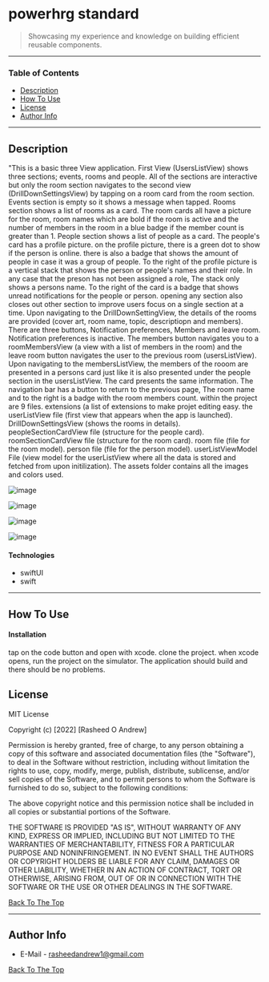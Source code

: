 # powerhrg standard

> Showcasing my experience and knowledge on building efficient reusable components.

---

### Table of Contents

- [Description](#description)
- [How To Use](#how-to-use)
- [License](#license)
- [Author Info](#author-info)


---

## Description

"This is a basic three View application. First View (UsersListView) shows three sections; events, rooms and people. All of the sections are interactive
but only the room section navigates to the second view (DrillDownSettingsView) by tapping on a room card from the room section. Events section is empty 
so it shows a message when tapped. Rooms section shows a list of rooms as a card. The room cards all have a picture for the room, room names which are 
bold if the room is active and the number of members in the room in a blue badge if the member count is greater than 1. People section shows a list of
people as a card. The people's card has a profile picture. on the profile picture, there is a green dot to show if the person is online. there is also 
a badge that shows the amount of people in case it was a group of people. To the right of the profile picture is a vertical stack that shows the person
or people's names and their role. In any case that the preson has not been assigned a role, The stack only shows a persons name. To the right of the card 
is a badge that shows unread notifications for the people or person. opening any section also closes out other section to improve users focus on a 
single section at a time. Upon navigating to the DrillDownSettingView, the details of the rooms are provided (cover art, room name, topic, 
descriptiopn and members). There are three buttons, Notification preferences, Members and leave room. Notification preferences is inactive. The members
button navigates you to a roomMembersView (a view with a list of members in the room) and the leave room button navigates the user to the previous room
(usersListView).  Upon navigating to the membersListView, the members of the rooom are presented in a persons card just like it is also presented under 
the people section in the usersListView. The card presents the same information. The navigation bar has a button to return to the previous page, The 
room name and to the right is a badge with the room members count. within the project are 9 files. extensions (a list of extensions to make projet 
editing easy. the userListView file (first view that appears when the app is launched). DrillDownSettingsView (shows the rooms in details). 
peopleSectionCardView file (structure for the people card). roomSectionCardView file (structure for the room card). room file (file for the room model).
person file (file for the person model). userListViewModel File (view model for the userListView where all the data is stored and fetched from upon 
initilization). The assets folder contains all the images and colors used.

![image](https://user-images.githubusercontent.com/60068628/207644331-d972cef8-8494-4f17-8579-d27a6ca9360c.png)

![image](https://user-images.githubusercontent.com/60068628/207644452-ffa63e97-bf45-4685-adec-bd6a58468201.png)

![image](https://user-images.githubusercontent.com/60068628/207644506-a20cdd60-9195-41bf-b2ef-0bb7798df692.png)

![image](https://user-images.githubusercontent.com/60068628/207644575-b835da40-8d71-4950-9125-12d7f93f6f54.png)





#### Technologies

- swiftUI
- swift

---

## How To Use

#### Installation
tap on the code button and open with xcode. clone the project. when xcode opens, run the project on the simulator. The application should build and 
there should be no problems. 



## License

MIT License

Copyright (c) [2022] [Rasheed O Andrew]

Permission is hereby granted, free of charge, to any person obtaining a copy
of this software and associated documentation files (the "Software"), to deal
in the Software without restriction, including without limitation the rights
to use, copy, modify, merge, publish, distribute, sublicense, and/or sell
copies of the Software, and to permit persons to whom the Software is
furnished to do so, subject to the following conditions:

The above copyright notice and this permission notice shall be included in all
copies or substantial portions of the Software.

THE SOFTWARE IS PROVIDED "AS IS", WITHOUT WARRANTY OF ANY KIND, EXPRESS OR
IMPLIED, INCLUDING BUT NOT LIMITED TO THE WARRANTIES OF MERCHANTABILITY,
FITNESS FOR A PARTICULAR PURPOSE AND NONINFRINGEMENT. IN NO EVENT SHALL THE
AUTHORS OR COPYRIGHT HOLDERS BE LIABLE FOR ANY CLAIM, DAMAGES OR OTHER
LIABILITY, WHETHER IN AN ACTION OF CONTRACT, TORT OR OTHERWISE, ARISING FROM,
OUT OF OR IN CONNECTION WITH THE SOFTWARE OR THE USE OR OTHER DEALINGS IN THE
SOFTWARE.

[Back To The Top](#powerhrg-standard-take-home-challenge)

---

## Author Info

- E-Mail - rasheedandrew1@gmail.com


[Back To The Top](#powerhrg-standard-take-home-challenge)
